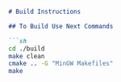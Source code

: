 ```md
# Build Instructions

## To Build Use Next Commands

```sh
cd ./build  
make clean  
cmake .. -G "MinGW Makefiles"  
make  

